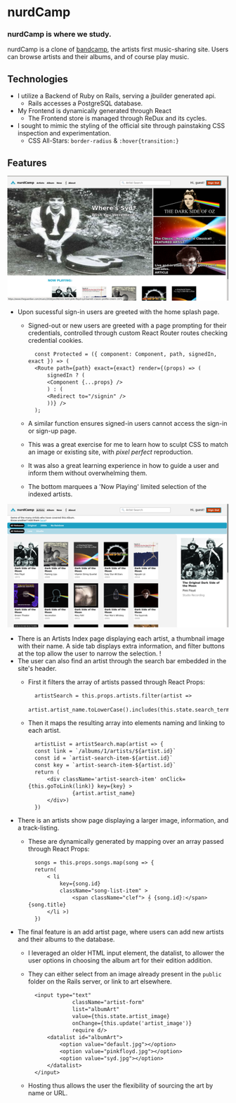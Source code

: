 # nurdCamp

### nurdCamp is where we study. 
nurdCamp is a clone of [bandcamp](https://bandcamp.com/), the artists first music-sharing site. Users can browse artists and their albums, and of course play music.


## Technologies
* I utilize a Backend of Ruby on Rails, serving a jbuilder generated api.
    * Rails accesses a PostgreSQL database.
* My Frontend is dynamically generated through React
    * The Frontend store is managed through ReDux and its cycles.
* I sought to mimic the styling of the official site through painstaking CSS inspection and experimentation.
    * CSS All-Stars: `border-radius` & `:hover{transition:}` 

## Features
![home page image](scrots/home.png)
* Upon sucessful sign-in users are greeted with the home splash page. 
    * Signed-out or new users are greeted with a page prompting for their credentials, controlled through custom React Router routes checking credential cookies.
            
            const Protected = ({ component: Component, path, signedIn, exact }) => (
            <Route path={path} exact={exact} render={(props) => (
                signedIn ? (
                <Component {...props} />
                ) : (
                <Redirect to="/signin" />
                ))} />
            );
    * A similar function ensures signed-in users cannot access the sign-in or sign-up page.
    * This was a great exercise for me to learn how to sculpt CSS to match an image or existing site, with *pixel perfect* reproduction.
    * It was also a great learning experience in how to guide a user and inform them without overwhelming them.   
    * The bottom marquees a 'Now Playing' limited selection of the indexed artists.

![index page image](scrots/index.png)

* There is an Artists Index page displaying each artist, a thumbnail image with their name. A side tab displays extra information, and filter buttons at the top allow the user to narrow the selection.
!
* The user can also find an artist through the search bar embedded in the site's header.
    * First it filters the array of artists passed through React Props:
            
            artistSearch = this.props.artists.filter(artist => 
            artist.artist_name.toLowerCase().includes(this.state.search_term.toLowerCase()))
            
    * Then it maps the resulting array into elements naming and linking to each artist.

            artistList = artistSearch.map(artist => {
            const link = `/albums/1/artists/${artist.id}`
            const id = `artist-search-item-${artist.id}`
            const key = `artist-search-item-${artist.id}`
            return ( 
                <div className='artist-search-item' onClick={this.goToLink(link)} key={key} >             
                        {artist.artist_name}
                </div>)
            })

* There is an artists show page displaying a larger image, information, and a track-listing.
    * These are dynamically generated by mapping over an array passed through React Props:
        
            songs = this.props.songs.map(song => {
            return(
                < li
                    key={song.id}
                    className="song-list-item" >
                        <span className="clef"> 𝄞 {song.id}:</span> {song.title}
                </li >) 
            })

* The final feature is an add artist page, where users can add new artists and their albums to the database.
    * I leveraged an older HTML input element, the datalist, to allower the user options in choosing the album art for their edition addition. 
    * They can either select from an image already present in the `public` folder on the Rails server, or link to art elsewhere.
            
            <input type="text"
                        className="artist-form"
                        list="albumArt"
                        value={this.state.artist_image}
                        onChange={this.update('artist_image')}
                        require d/>
                <datalist id="albumArt">
                    <option value="default.jpg"></option>
                    <option value="pinkfloyd.jpg"></option>
                    <option value="syd.jpg"></option>
                </datalist>
            </input>
    * Hosting thus allows the user the flexibility of sourcing the art by name or URL.
